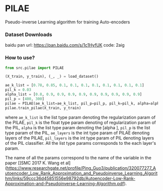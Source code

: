 # PILAE
Pseudo-inverse Learning algorithm for training Auto-encoders

### Dataset Downloads

baidu pan url: https://pan.baidu.com/s/1c1HyfUK code: 2aig

### How to use?
```python
from src.pilae import PILAE

(X_train, y_train), (_, _) = load_dataset()

ae_k_list = [0.78, 0.85, 0.1, 0.1, 0.1, 0.1, 0.1, 0.1, 0.1, 0.1]
pil_k = 0.03
alpha_list = [0.8, 0.9, 0.9, 0.9, 0.9, 0.9, 0.9, 0.9, 0.9, 0.9]
pil_p = [400, 300]
pilae = PILAE(ae_k_list=ae_k_list, pil_p=pil_p, pil_k=pil_k, alpha=alpha_list, ae_layers=10, pil_layers=0, acFunc='sig')
pilae.train_pilae(X_train, y_train)

```
where `ae_k_list` is the list type param denoting the regularization param of the PILAE, `pil_k` is the float type param denoting of regularization param of the PIL, `alpha` is the list type param denoting the \[alpha \], `pil_p` is the list type param of the PIL, `ae_layers` is the int type param of PILAE denoting layers of the PILAE, `pil_layers` is the int type param of PIL denoting layers of the PIL classifier. All the list type params corresponds to the each layer's param.

The name of all the params correspond to the name of the variable in the paper []SMC 2017 K. Wang et al](https://www.researchgate.net/profile/Ping_Guo3/publication/320077277_Autoencoder_Low_Rank_Approximation_and_Pseudoinverse_Learning_Algorithm/links/59ccc36d45851556e98792db/Autoencoder-Low-Rank-Approximation-and-Pseudoinverse-Learning-Algorithm.pdf).


